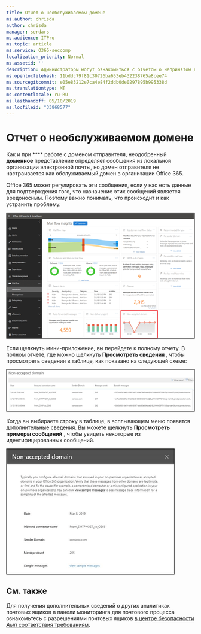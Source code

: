 ```yaml
---
title: Отчет о необслуживаемом домене
ms.author: chrisda
author: chrisda
manager: serdars
ms.audience: ITPro
ms.topic: article
ms.service: O365-seccomp
localization_priority: Normal
ms.assetid: ''
description: Администраторы могут ознакомиться с отчетом о непринятом домене в панели мониторинга "почтовые ящики" в центре безопасности _Амп_ соответствия требованиям.
ms.openlocfilehash: 11bddc79f81c30726ba653eb432238765a8cee74
ms.sourcegitcommit: e05e83212e7ca4e84f2ddb0de0297895b995338d
ms.translationtype: MT
ms.contentlocale: ru-RU
ms.lasthandoff: 05/10/2019
ms.locfileid: "33868577"
---
```

# <a name="non-accepted-domain-report"></a>Отчет о необслуживаемом домене

Как и при **** работе с доменом отправителя, неодобренный **доменное** представление определяет сообщения из локальной организации электронной почты, но домен отправителя не настраивается как обслуживаемый домен в организации Office 365.

Office 365 может регулировать эти сообщения, если у нас есть данные для подтверждения того, что назначение этих сообщений является вредоносным. Поэтому важно понимать, что происходит и как устранить проблему.

![Отчет о непринятом домене в панели мониторинга "почтовый ящик" в центре безопасности _Амп_ соответствия требованиям](media/non-accepted-domain-report-selected.png)

Если щелкнуть мини-приложение, вы перейдете к полному отчету. В полном отчете, где можно щелкнуть **Просмотреть сведения** , чтобы просмотреть сведения в таблице, как показано на следующей схеме:

![Таблица "Просмотр сведений" в отчете о непринятом домене](media/non-accepted-domain-report-view-details.png)

Когда вы выбираете строку в таблице, в всплывающем меню появятся дополнительные сведения. Вы можете щелкнуть **Просмотреть примеры сообщений** , чтобы увидеть некоторые из идентифицированных сообщений.

![Выбор строки в таблице сведений в отчете о непринятом домене](media/non-accepted-domain-report-select-row-in-table.png)

## <a name="see-also"></a>См. также

Для получения дополнительных сведений о других аналитиках почтовых ящиков в панели мониторинга для почтового процесса ознакомьтесь с разрешениями почтовых ящиков [в центре безопасности _Амп_ соответствия требованиям](mail-flow-insights-v2.md).
